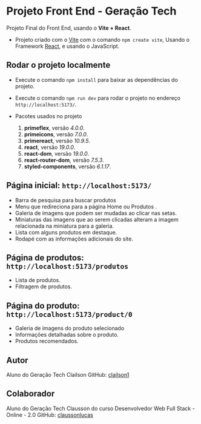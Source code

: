# Projeto Front End - Geração Tech

Projeto Final do Front End, usando o **Vite + React**.

- Projeto criado com o [Vite](https://vite.dev/) com o comando `npm create vite`, Usando o Framework [React](https://pt-br.legacy.reactjs.org/), e usando o JavaScript.

## Rodar o projeto localmente
- Execute o comando `npm install` para baixar as dependências do projeto.
- Execute o comando `npm run dev` para rodar o projeto no endereço `http://localhost:5173/`.

- Pacotes usados no projeto
    1. **primeflex**, versão *4.0.0*.
    2. **primeicons**, versão *7.0.0*.
    3. **primereact**, versão *10.9.5*.
    4. **react**, versão *19.0.0*.
    5. **react-dom**, versão *19.0.0*.
    6. **react-router-dom**, versão *7.5.3*.
    7. **styled-components**, versão *6.1.17*.

## Página inicial: `http://localhost:5173/`

- Barra de pesquisa para buscar produtos
- Menu que redireciona para a página Home ou Produtos .
- Galeria de imagens que podem ser mudadas ao clicar nas setas.
- Miniaturas das imagens que ao serem clicadas alteram a imagem relacionada na miniatura para a galeria.
- Lista com alguns produtos em destaque.
- Rodapé com as informações adicionais do site.

## Página de produtos: `http://localhost:5173/produtos`

- Lista de produtos.
- Filtragem de produtos.

## Página do produto: `http://localhost:5173/product/0`

- Galeria de imagens do produto selecionado
- Informações detalhadas sobre o produto.
- Produtos recomendados.

## Autor

Aluno do Geração Tech Clailson
GitHub: [clailson1](https://github.com/clailson1)

## Colaborador

Aluno do Geração Tech Clausson do curso Desenvolvedor Web Full Stack - Online - 2.0
GitHub: [claussonlucas](https://github.com/claussonlucas)
